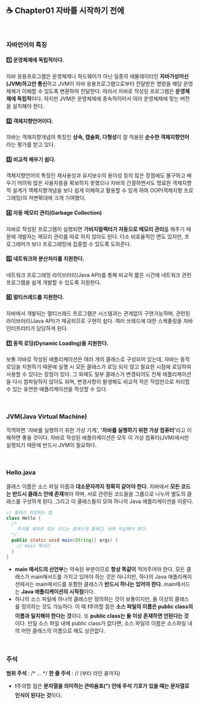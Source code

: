 ## ☕ Chapter01 자바를 시작하기 전에

<br>

### 자바언어의 특징
  #### 1️⃣ 운영체제에 독립적이다.
  자바 응용프로그램은 운영체제나 하드웨어가 아닌 일종의 에뮬레이터인 <b>자바가상머신(JVM)하고만 통신</b>하고
  JVM이 자바 응용프로그램으로부터 전달받은 명령을 해당 운영체제가 이해할 수 있도록 변환하여 전달한다.
  따라서 자바로 작성된 프로그램은 <b>운영체제에 독립적</b>이다. 하지만 JVM은 운영체제에 종속적이어서 여러 운영체제에 맞는 버전을 설치해야 한다.
  
  #### 2️⃣ 객체지향언어이다.
  자바는 객체지향개념의 특징인 <strong>상속, 캡슐화, 다형성</strong>이 잘 적용된 <b>순수한 객체지향언어</b>라는 평가를 받고 있다.

  #### 3️⃣ 비교적 배우기 쉽다.
  객체지향언어의 특징인 재사용성과 유지보수의 용이성 등의 많은 장점에도 불구하고 배우기 어려워 많은 사용자층을 확보하지 못했으나
  자바의 간결하면서도 명료한 객체지향적 설계가 객체지향개념을 보다 쉽게 이해하고 활용할 수 있게 하여 OOP(객체지향 프로그래밍)의 저변확대에 크개 기여했다.

  #### 4️⃣ 자동 메모리 관리(Garbage Collection)
  자바로 작성된 프로그램이 실행되면 <b>가비지컬렉터가 자동으로 메모리 관리</b>를 해주기 때문에 개발자는 메모리 관리를 따로 하지 않아도 된다.
  다소 비효율적인 면도 있지만, 프로그래머가 보다 프로그래밍에 집중할 수 있도록 도와준다.

  #### 5️⃣ 네트워크와 분산처리를 지원한다.
  네트워크 프로그래밍 라이브러리(Java API)를 통해 비교적 짧은 시간에 네트워크 관련 프로그램을 쉽게 개발할 수 있도록 지원한다.
  
  #### 6️⃣ 멑티쓰레드를 지원한다.
  자바에서 개발되는 멀티쓰레드 프로그램은 시스템과는 관계없이 구현가능하며, 관련된 라이브러리(Java API)가 제공되므로 구현이 쉽다.
  여러 쓰레드에 대한 스케줄링을 자바 인터프리터가 담당하게 된다.

  #### 7️⃣ 동적 로딩(Dynamic Loading)을 지원한다.
  보통 자바로 작성된 애플리케이션은 여러 개의 클래스로 구성되어 있는데, 자바는 동적 로딩을 지원하기 때문에 실행 시 모든 클래스가 로딩 되지 않고
  필요한 시점에 로딩하여 사용할 수 있다는 장점이 있다. 그 외에도 일부 클래스가 변경되어도 전체 애플리케이션을 다시 컴파일하지 않아도 되며,
  변경사항이 발생해도 비교적 적은 작업만으로 처리할 수 있는 유연한 애플리케이션을 작성할 수 있다.
  
<br>

### JVM(Java Virtual Machine)
  직역하면 '자바를 실행하기 위한 가상 기계', <b>'자바를 실행하기 위한 가상 컴퓨터'</b>라고 이해하면 좋을 것이다.
  자바로 작성된 애플리케이션은 모두 이 가상 컴퓨터(JVM)에서만 실행되기 때문에 반드시 JVM이 필요하다.


<br>

### Hello.java
  클래스 이름은 소스 파일 이름과 <b>대소문자까지 정확히 같아야 한다.</b>
  자바에서 <b>모든 코드는 반드시 클래스 안에 존재</b>해야 하며, 서로 관련된 코드들을 그룹으로 나누어 별도의 클래스를 구성하게 된다.
  그리고 이 클래스들이 모여 하나의 Java 애플리케이션을 이룬다.
  ```java
  // 클래스 작성하는 법
  class Hello {
    /*
      주석을 제외한 모든 코드는 클래스의 블록{} 내에 작성해야 한다.
    */
    public static void main(String[] args) {
      // main 매서드
    }
  }
  ```
  + <b>main 매서드의 선언부</b>는 약속된 부분이므로 <b>항상 똑같이</b> 적어주어야 한다. 모든 클래스가 main매서드를 가지고 있어야 하는 것은 아니지만,
  하나의 Java 애플리케이션에서는 main매서드를 포함한 클래스가 <b>반드시 하나는 있어야 한다.</b> main매서드는 <b>Java 애플리케이션의 시작점</b>이다.
  + 하나의 소스 파일에 하나의 클래스만 정의하는 것이 보통이지만, 둘 이상의 클래스를 정의하는 것도 가능하다. 
  이 때 ❗주의할 점은 <b>소스 파일의 이름은 public class의 이름과 일치해야 한다는 것</b>이다. 또 <b>public class는 둘 이상 존재하면 안된다는 것</b>이다.
  만일 소스 파일 내에 public class가 없다면, 소스 파일의 이름은 소스파일 내의 어떤 클래스의 이름으로 해도 상관없다.
  
<br>

### 주석
  <b>범위 주석</b> : /*  ...  */
  <b>한 줄 주석</b> : // (부터 라인 끝까지)
  
  + ❗주의할 점은 <b>문자열을 의미하는 큰따옴표(") 안에 주석 기호가 있을 때는 문자열로 인식이 된다는 것</b>이다.
  
